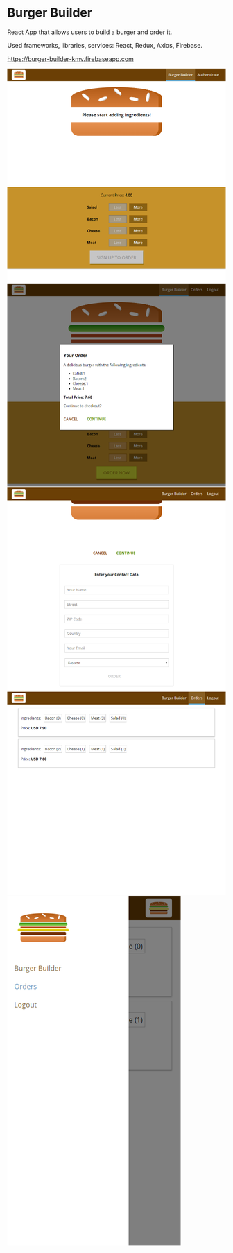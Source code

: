 # Burger Builder

React App that allows users to build a burger and order it.

Used frameworks, libraries, services: React, Redux, Axios, Firebase.

https://burger-builder-kmv.firebaseapp.com

<img src="Screenshots/scrn1.png"> <img src="Screenshots/scrn2.png"> <img src="Screenshots/scrn3.png"> <img src="Screenshots/scrn4.png">  <img src="Screenshots/scrn5.png">
